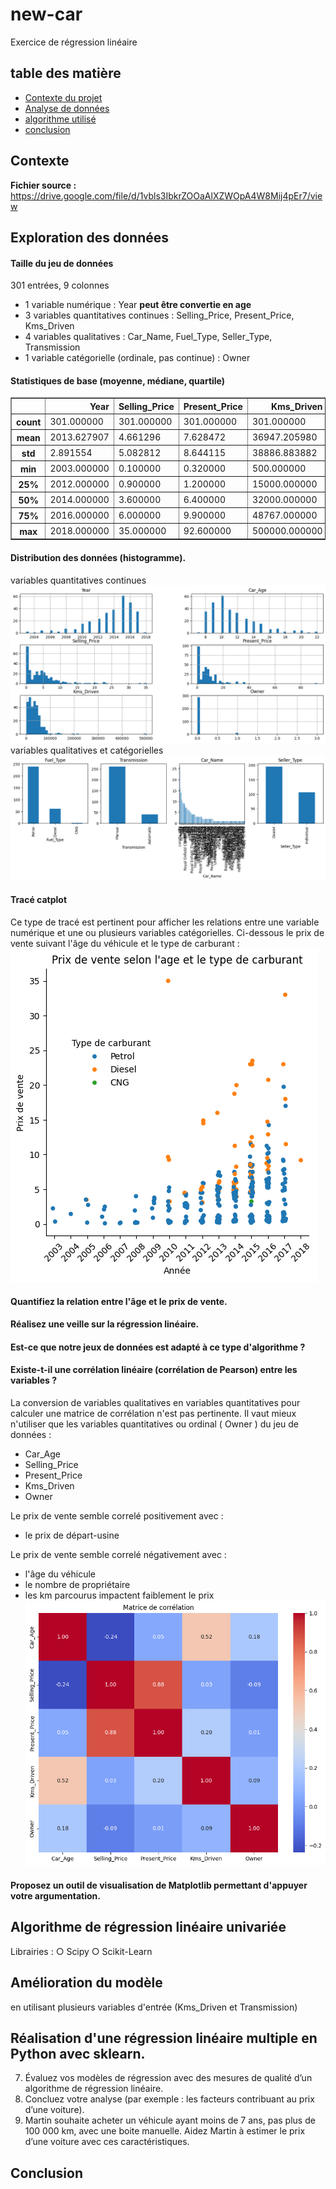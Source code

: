 # new-car
Exercice de régression linéaire

## table des matière
- [Contexte du projet](#contexte)
- [Analyse de données](#exploration_des_donnees)
- [algorithme utilisé](#algorithme_de_regressio_lineaire_univariee)
- [conclusion](#conclusion)


## Contexte

**Fichier source :**
https://drive.google.com/file/d/1vbls3IbkrZOOaAlXZWOpA4W8Mij4pEr7/view

## Exploration des données

#### Taille du jeu de données

301 entrées, 9 colonnes

- 1 variable numérique : Year **peut être convertie en age**
- 3 variables quantitatives continues : Selling_Price, Present_Price, Kms_Driven
- 4 variables qualitatives : Car_Name, Fuel_Type, Seller_Type, Transmission
- 1 variable catégorielle (ordinale, pas continue) : Owner

#### Statistiques de base (moyenne, médiane, quartile)

<div>
<table border="1" class="dataframe">
  <thead>
    <tr style="text-align: right;">
      <th></th>
      <th>Year</th>
      <th>Selling_Price</th>
      <th>Present_Price</th>
      <th>Kms_Driven</th>
      <th>Owner</th>
    </tr>
  </thead>
  <tbody>
    <tr>
      <th>count</th>
      <td>301.000000</td>
      <td>301.000000</td>
      <td>301.000000</td>
      <td>301.000000</td>
      <td>301.000000</td>
    </tr>
    <tr>
      <th>mean</th>
      <td>2013.627907</td>
      <td>4.661296</td>
      <td>7.628472</td>
      <td>36947.205980</td>
      <td>0.043189</td>
    </tr>
    <tr>
      <th>std</th>
      <td>2.891554</td>
      <td>5.082812</td>
      <td>8.644115</td>
      <td>38886.883882</td>
      <td>0.247915</td>
    </tr>
    <tr>
      <th>min</th>
      <td>2003.000000</td>
      <td>0.100000</td>
      <td>0.320000</td>
      <td>500.000000</td>
      <td>0.000000</td>
    </tr>
    <tr>
      <th>25%</th>
      <td>2012.000000</td>
      <td>0.900000</td>
      <td>1.200000</td>
      <td>15000.000000</td>
      <td>0.000000</td>
    </tr>
    <tr>
      <th>50%</th>
      <td>2014.000000</td>
      <td>3.600000</td>
      <td>6.400000</td>
      <td>32000.000000</td>
      <td>0.000000</td>
    </tr>
    <tr>
      <th>75%</th>
      <td>2016.000000</td>
      <td>6.000000</td>
      <td>9.900000</td>
      <td>48767.000000</td>
      <td>0.000000</td>
    </tr>
    <tr>
      <th>max</th>
      <td>2018.000000</td>
      <td>35.000000</td>
      <td>92.600000</td>
      <td>500000.000000</td>
      <td>3.000000</td>
    </tr>
  </tbody>
</table>
</div>

####  Distribution des données (histogramme).
variables quantitatives continues
![variables quantitatives continues](img/variables_quantitatives.png)
variables qualitatives et catégorielles
![variables qualitatives](img/variables_qualitatives.png)
####  Tracé catplot
Ce type de tracé est pertinent  pour afficher les relations entre une variable numérique et une ou plusieurs variables catégorielles.
Ci-dessous le prix de vente suivant l'âge du véhicule et le type de carburant :
![variables qualitatives](img/prix_age_type.png)
####  Quantifiez la relation entre l'âge et le prix de vente.

####  Réalisez une veille sur la régression linéaire.

####  Est-ce que notre jeux de données est adapté à ce type d'algorithme ?

####  Existe-t-il une corrélation linéaire (corrélation de Pearson) entre les variables ?
La conversion de variables qualitatives en variables quantitatives pour calculer une matrice de corrélation n'est pas pertinente.
Il vaut mieux n'utiliser que les variables quantitatives ou ordinal ( Owner ) du jeu de données :
- Car_Age
- Selling_Price
- Present_Price
- Kms_Driven
- Owner

Le prix de vente semble correlé positivement avec :
- le prix de départ-usine

Le prix de vente semble correlé négativement avec :
- l'âge du véhicule
- le nombre de propriétaire
- les km parcourus impactent faiblement le prix
![Matrice de corrélation](img/matrice_correlation.png)


####  Proposez un outil de visualisation de Matplotlib permettant d'appuyer votre argumentation.


## Algorithme de régression linéaire univariée

Librairies :
○ Scipy
○ Scikit-Learn


## Amélioration du modèle
en utilisant plusieurs variables d'entrée (Kms_Driven et Transmission)

## Réalisation d'une régression linéaire multiple en Python avec sklearn.

7. Évaluez vos modèles de régression avec des mesures de qualité d’un
algorithme de régression linéaire.
8. Concluez votre analyse (par exemple : les facteurs contribuant au prix
d’une voiture).
9. Martin souhaite acheter un véhicule ayant moins de 7 ans, pas plus
de 100 000 km, avec une boite manuelle. Aidez Martin à estimer le prix
d’une voiture avec ces caractéristiques.


## Conclusion
